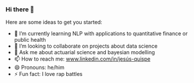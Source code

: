 ### Hi there 👋

Here are some ideas to get you started:

- 🌱 I’m currently learning NLP with applications to quantitative finance or public health
- 👯 I’m looking to collaborate on projects about data science
- 💬 Ask me about actuarial science and bayesian modelling 
- 📫 How to reach me: www.linkedin.com/in/jesús-quispe
- 😄 Pronouns: he/him
- ⚡ Fun fact: I love rap battles

